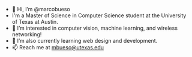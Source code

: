 - 👋 Hi, I’m @marcobueso
- I'm a Master of Science in Computer Science student at the University of Texas at Austin.
- 👀 I’m interested in computer vision, machine learning, and wireless networking!
- 🌱 I’m also currently learning web design and development.
- 📫 Reach me at mbueso@utexas.edu

